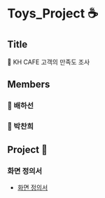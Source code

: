 # Toys_Project ☕
## Title
🍪 KH CAFE 고객의 만족도 조사

## Members
### 👦 배하선
### 👩 박찬희

## Project 📝
### 화면 정의서
- [화면 정의서](https://docs.google.com/presentation/d/1V1RZNHaTHv4ptLDGkPkJAGeUw9mHeWyUCLT7XwpmWc8/edit#slide=id.p6)
